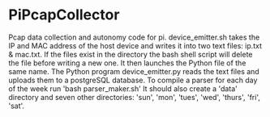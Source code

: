 # PiPcapCollector
Pcap data collection and autonomy code for pi.
device_emitter.sh takes the IP and MAC address of the host device and writes it into two text files: ip.txt & mac.txt. If the files exist in the directory the bash shell script will delete the file before writing a new one. It then launches the Python file of the same name.
The Python program device_emitter.py reads the text files and uploads them to a postgreSQL database.
To compile a parser for each day of the week run 'bash parser_maker.sh' It should also create a 'data' directory and seven other directories: 'sun', 'mon', 'tues', 'wed', 'thurs', 'fri', 'sat'.
